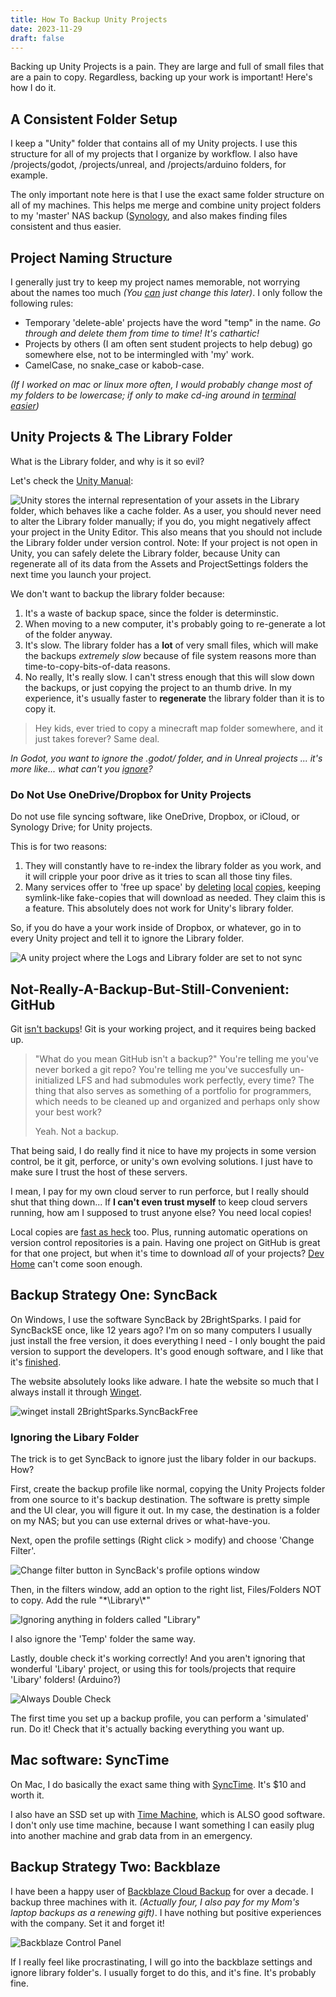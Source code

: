 ```yaml
---
title: How To Backup Unity Projects
date: 2023-11-29
draft: false
---
```


Backing up Unity Projects is a pain. They are large and full of small files that are a pain to copy. Regardless, backing up your work is important! Here's how I do it.

## A Consistent Folder Setup
I keep a "Unity" folder that contains all of my Unity projects. I use this structure for all of my projects that I organize by workflow. I also have /projects/godot, /projects/unreal, and /projects/arduino folders, for example.

The only important note here is that I use the exact same folder structure on all of my machines. This helps me merge and combine unity project folders to my 'master' NAS backup ([Synology](https://www.synology.com/en-us/products?product_line=ds_j%2Cds_value), and also makes finding files consistent and thus easier.

## Project Naming Structure
I generally just try to keep my project names memorable, not worrying about the names too much *(You [can](https://stackoverflow.com/questions/45825612/how-to-rename-a-unity-project) just change this later)*. I only follow the following rules:

- Temporary 'delete-able' projects have the word "temp" in the name. *Go through and delete them from time to time! It's cathartic!*
- Projects by others (I am often sent student projects to help debug) go somewhere else, not to be intermingled with 'my' work.
- CamelCase, no snake_case or kabob-case.

*(If I worked on mac or linux more often, I would probably change most of my folders to be lowercase; if only to make cd-ing around in [terminal](https://unix.stackexchange.com/questions/60276/why-is-the-terminal-case-sensitive) [easier](https://unix.stackexchange.com/questions/60162/how-to-make-cd-arguments-case-insensitive))*

## Unity Projects & The Library Folder
What is the Library folder, and why is it so evil?

Let's check the [Unity Manual](https://docs.unity3d.com/Manual/ImportingAssets.html):

![Unity stores the internal representation of your assets in the Library folder, which behaves like a cache folder. As a user, you should never need to alter the Library folder manually; if you do, you might negatively affect your project in the Unity Editor. This also means that you should not include the Library folder under version control. Note: If your project is not open in Unity, you can safely delete the Library folder, because Unity can regenerate all of its data from the Assets and ProjectSettings folders the next time you launch your project.](manual-library.png)

We don't want to backup the library folder because:
1. It's a waste of backup space, since the folder is determinstic.
2. When moving to a new computer, it's probably going to re-generate a lot of the folder anyway.
3. It's slow. The library folder has a **lot** of very small files, which will make the backups *extremely slow* because of file system reasons more than time-to-copy-bits-of-data reasons.
4. No really, It's really slow. I can't stress enough that this will slow down the backups, or just copying the project to an thumb drive. In my experience, it's usually faster to **regenerate** the library folder than it is to copy it.

> Hey kids, ever tried to copy a minecraft map folder somewhere, and it just takes forever? Same deal.

*In Godot, you want to ignore the .godot/ folder, and in Unreal projects ... it's more like... what can't you [ignore](https://github.com/github/gitignore/blob/main/UnrealEngine.gitignore)?*

### Do Not Use OneDrive/Dropbox for Unity Projects
Do not use file syncing software, like OneDrive, Dropbox, or iCloud, or Synology Drive; for Unity projects.

This is for two reasons:

1. They will constantly have to re-index the library folder as you work, and it will cripple your poor drive as it tries to scan all those tiny files.
2. Many services offer to 'free up space' by [deleting](https://support.microsoft.com/en-us/office/save-disk-space-with-onedrive-files-on-demand-for-windows-0e6860d3-d9f3-4971-b321-7092438fb38e) [local](https://support.apple.com/guide/mac-help/optimize-storage-space-sysp4ee93ca4/mac) [copies](https://www.dropbox.com/features/sync/save-space), keeping symlink-like fake-copies that will download as needed. They claim this is a feature. This absolutely does not work for Unity's library folder.

So, if you do have a your work inside of Dropbox, or whatever, go in to every Unity project and tell it to ignore the Library folder.

![A unity project where the Logs and Library folder are set to not sync](ignore-library.png)

## Not-Really-A-Backup-But-Still-Convenient: GitHub
Git [isn't backups](https://rewind.com/blog/git-clone-not-backup-solution/)! Git is your working project, and it requires being backed up.

> "What do you mean GitHub isn't a backup?" You're telling me you've never borked a git repo? You're telling me you've succesfully un-initialized LFS and had submodules work perfectly, every time? The thing that also serves as something of a portfolio for programmers, which needs to be cleaned up and organized and perhaps only show your best work?
>
> Yeah. Not a backup.

That being said, I do really find it nice to have my projects in some version control, be it git, perforce, or unity's own evolving solutions. I just have to make sure I trust the host of these servers.

I mean, I pay for my own cloud server to run perforce, but I really should shut that thing down... If **I can't even trust myself** to keep cloud servers running, how am I supposed to trust anyone else? You need local copies!

Local copies are [fast as heck](https://what-if.xkcd.com/31/) too. Plus, running automatic operations on version control repositories is a pain. Having one project on GitHub is great for that one project, but when it's time to download *all* of your projects? [Dev Home](https://learn.microsoft.com/en-us/windows/dev-home/) can't come soon enough.

## Backup Strategy One: SyncBack
On Windows, I use the software SyncBack by 2BrightSparks. I paid for SyncBackSE once, like 12 years ago? I'm on so many computers I usually just install the free version, it does everything I need - I only bought the paid version to support the developers. It's good enough software, and I like that it's [finished](https://josem.co/the-beauty-of-finished-software/).

The website absolutely looks like adware. I hate the website so much that I always install it through [Winget](https://learn.microsoft.com/en-us/windows/package-manager/winget/).

![winget install 2BrightSparks.SyncBackFree](winget.gif)

### Ignoring the Libary Folder
The trick is to get SyncBack to ignore just the libary folder in our backups. How?

First, create the backup profile like normal, copying the Unity Projects folder from one source to it's backup destination. The software is pretty simple and the UI clear, you will figure it out. In my case, the destination is a folder on my NAS; but you can use external drives or what-have-you.

Next, open the profile settings (Right click > modify) and choose 'Change Filter'.

![Change filter button in SyncBack's profile options window](change-filter.png)

Then, in the filters window, add an option to the right list, Files/Folders NOT to copy. Add the rule "\*\Library\\\*"

![Ignoring anything in folders called "Library"](filter-rules.png)

I also ignore the 'Temp' folder the same way.

Lastly, double check it's working correctly! And you aren't ignoring that wonderful 'Libary' project, or using this for tools/projects that require 'Libary' folders! (Arduino?)

![Always Double Check](double-check.png)

The first time you set up a backup profile, you can perform a 'simulated' run. Do it! Check that it's actually backing everything you want up.

## Mac software: SyncTime
On Mac, I do basically the exact same thing with [SyncTime](https://desairem.com/wordpress/synctime/). It's $10 and worth it.

I also have an SSD set up with [Time Machine](https://support.apple.com/en-us/HT201250), which is ALSO good software. I don't only use time machine, because I want something I can easily plug into another machine and grab data from in an emergency.

## Backup Strategy Two: Backblaze
I have been a happy user of [Backblaze Cloud Backup](https://www.backblaze.com/cloud-backup) for over a decade. I backup three machines with it. *(Actually four, I also pay for my Mom's laptop backups as a renewing gift)*. I have nothing but positive experiences with the company. Set it and forget it!

![Backblaze Control Panel](backblaze.png)

If I really feel like procrastinating, I will go into the backblaze settings and ignore library folder's. I usually forget to do this, and it's fine. It's probably fine.